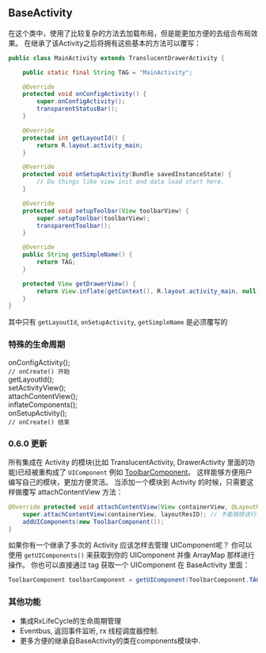 ## BaseActivity
在这个类中，使用了比较复杂的方法去加载布局，但是能更加方便的去组合布局效果。
在继承了该Activity之后将拥有这些基本的方法可以覆写：

```java
public class MainActivity extends TranslucentDrawerActivity {

    public static final String TAG = "MainActivity";

    @Override
    protected void onConfigActivity() {
        super.onConfigActivity();
        transparentStatusBar();
    }

    @Override
    protected int getLayoutId() {
        return R.layout.activity_main;
    }

    @Override
    protected void onSetupActivity(Bundle savedInstanceState) {
        // Do things like view init and data load start here.
    }

    @Override
    protected void setupToolbar(View toolbarView) {
        super.setupToolbar(toolbarView);
        transparentToolbar();
    }

    @Override
    public String getSimpleName() {
        return TAG;
    }

    protected View getDrawerView() {
        return View.inflate(getContext(), R.layout.activity_main, null);
    }
}

```
其中只有 ```getLayoutId```, ```onSetupActivity```, ```getSimpleName``` 是必须覆写的

### 特殊的生命周期

onConfigActivity();<br/>
```// onCreate() 开始```<br/>
getLayoutId();<br/>
setActivityView();<br/>
attachContentView();<br/>
inflateComponents();<br/>
onSetupActivity();<br/>
```// onCreate() 结束```<br/>

### 0.6.0 更新
所有集成在 Activity 的模块(比如 TranslucentActivity, DrawerActivity 里面的功能)已经被重构成了 ```UIComponent``` 例如 [ToolbarComponent](https://github.com/xxxifan/Devbox2/blob/master/devbox-core/src/main/java/com/xxxifan/devbox/core/base/uicomponent/ToolbarComponent.java)。
这样能够方便用户编写自己的模块，更加方便灵活。
当添加一个模块到 Activity 的时候，只需要这样做覆写 attachContentView 方法：

```java
@Override protected void attachContentView(View containerView, @LayoutRes int layoutResID) {
    super.attachContentView(containerView, layoutResID); // 不能移除该行
    addUIComponents(new ToolbarComponent());
}
```

如果你有一个继承了多次的 Activity 应该怎样去管理 UIComponent呢？
你可以使用 ```getUIComponents()``` 来获取到你的 UIComponent 并像 ArrayMap 那样进行操作。
你也可以直接通过 tag 获取一个 UIComponent 在 BaseActivity 里面：
```java
ToolbarComponent toolbarComponent = getUIComponent(ToolbarComponent.TAG, ToolbarComponent.class);
```

### 其他功能

- 集成RxLifeCycle的生命周期管理
- Eventbus, 返回事件监听, rx 线程调度器控制.
- 更多方便的继承自BaseActivity的类在components模块中.